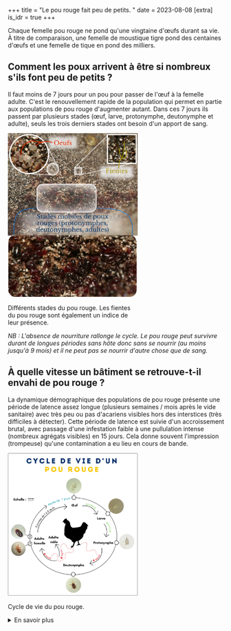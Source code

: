 +++
title = "Le pou rouge fait peu de petits.   "
date = 2023-08-08
[extra]
is_idr = true
+++

Chaque femelle pou rouge ne pond qu'une vingtaine d'œufs durant sa vie. À titre de comparaison, une femelle de moustique tigre pond des centaines d'œufs et une femelle de tique en pond des milliers.


## Comment les poux arrivent à être si nombreux s'ils font peu de petits ?

Il faut moins de 7 jours pour un pou pour passer de l'œuf à la femelle adulte. C'est le renouvellement rapide de la population qui permet en partie aux populations de pou rouge d'augmenter autant. Dans ces 7 jours ils passent par plusieurs stades (œuf, larve, protonymphe, deutonymphe et adulte), seuls les trois derniers stades ont besoin d'un apport de sang. 



<div class="img_largeur_max" style="width:60%">

![Photo avec zoom sur les stades du pou rouge](/img/fienteDG.webp)

Différents stades du pou rouge. Les fientes du pou rouge sont également un indice de leur présence.

</div>

*NB : L'absence de nourriture rallonge le cycle. Le pou rouge peut survivre durant de longues périodes sans hôte donc sans se nourrir (au moins jusqu'à 9 mois) et il ne peut pas se nourrir d'autre chose que de sang.*

## À quelle vitesse un bâtiment se retrouve-t-il envahi de pou rouge ?

La dynamique démographique des populations de pou rouge présente une période de latence assez longue (plusieurs semaines / mois après le vide sanitaire) avec très peu ou pas d'acariens visibles hors des interstices (très difficiles à détecter). Cette période de latence est suivie d'un accroissement brutal, avec passage d'une infestation faible à une pullulation intense (nombreux agrégats visibles) en 15 jours. Cela donne souvent l'impression (trompeuse) qu'une contamination a eu lieu en cours de bande.


<div class="img_largeur_max"  style="width:60%">

![Dessin du cycle de vie du pou rouge](/img/cdv_pouR.webp)

Cycle de vie du pou rouge.

</div>



<details>
    <summary>En savoir plus</summary>

### Sources scientifiques

- lien vers fiche technique biologique MiteControl 
- Dupray et al. 2021 
- Högglund & Nordenfor 


</details>